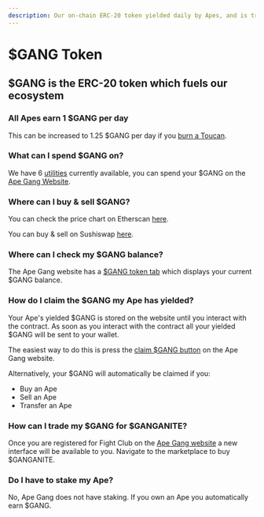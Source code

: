 ```yaml
---
description: Our on-chain ERC-20 token yielded daily by Apes, and is tradable for Ethereum
---
```


# $GANG Token

## $GANG is the ERC-20 token which fuels our ecosystem

### All Apes earn 1 $GANG per day

This can be increased to 1.25 $GANG per day if you [burn a Toucan](../faqs/how-do-i-burn-my-toucans.md).

### What can I spend $GANG on?

We have 6 [utilities](utilities.md) currently available, you can spend your $GANG on the [Ape Gang Website](https://apegang.art/utilities).

### Where can I buy & sell $GANG?

You can check the price chart on Etherscan [here](https://etherscan.io/dex/sushiswap/0xaad85cb5e0d48ff9fc6e64db64315864ef2a1ca7).

You can buy & sell on Sushiswap [here](https://app.sushi.com/swap?inputCurrency=0xB73758FE1dc58Ac2A255a2950a3Fdd84DA656b84\&outputCurrency=ETH\&chainId=1).

### Where can I check my $GANG balance?

The Ape Gang website has a [$GANG token tab](https://apegang.art/token) which displays your current $GANG balance.

### How do I claim the $GANG my Ape has yielded?

Your Ape's yielded $GANG is stored on the website until you interact with the contract. As soon as you interact with the contract all your yielded $GANG will be sent to your wallet.

The easiest way to do this is press the [claim $GANG button](https://apegang.art/token) on the Ape Gang website.&#x20;

Alternatively, your $GANG will automatically be claimed if you:

* Buy an Ape
* Sell an Ape
* Transfer an Ape

### How can I trade my $GANG for $GANGANITE?

Once you are registered for Fight Club on the [Ape Gang website](https://apegang.art/) a new interface will be available to you. Navigate to the marketplace to buy $GANGANITE.

### Do I have to stake my Ape?

No, Ape Gang does not have staking. If you own an Ape you automatically earn $GANG.
